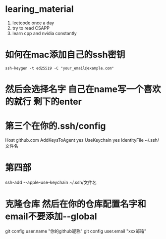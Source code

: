 # learing_material
1. leetcode once a day
2. try to read CSAPP
3. learn cpp and nvidia constantly

# 如何在mac添加自己的ssh密钥
    ssh-keygen -t ed25519 -C "your_email@example.com"
# 然后会选择名字 自己在name写一个喜欢的就行 剩下的enter


# 第三个在你的.ssh/config
Host github.com
  AddKeysToAgent yes
  UseKeychain yes
  IdentityFile ~/.ssh/文件名

# 第四部
ssh-add --apple-use-keychain ~/.ssh/文件名

# 克隆仓库 然后在你的仓库配置名字和email不要添加--global
git config user.name "你的github昵称"
git config user.email "xxx邮箱"
